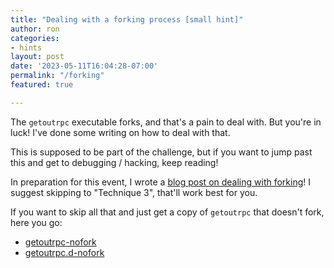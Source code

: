 ```yaml
---
title: "Dealing with a forking process [small hint]"
author: ron
categories:
- hints
layout: post
date: '2023-05-11T16:04:28-07:00'
permalink: "/forking"
featured: true

---
```


The `getoutrpc` executable forks, and that's a pain to deal with. But you're in
luck! I've done some writing on how to deal with that.

This is supposed to be part of the challenge, but if you want to jump past this
and get to debugging / hacking, keep reading!

<!--more-->

In preparation for this event, I wrote a
[blog post on dealing with forking](https://www.skullsecurity.org/2023/fork-off-three-ways-to-deal-with-forking-processes)!
I suggest skipping to "Technique 3", that'll work best for you.

If you want to skip all that and just get a copy of `getoutrpc` that doesn't
fork, here you go:

* [getoutrpc-nofork](/blogdata/getoutrpc-nofork)
* [getoutrpc.d-nofork](/blogdata/getoutrpc.d-nofork)
